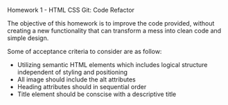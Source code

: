 Homework 1 - HTML CSS Git: Code Refactor

The objective of this homework is to improve the code provided, without creating a new functionality that can transform a mess into clean code and simple design.
 
Some of acceptance criteria to consider are as follow:

 - Utilizing semantic HTML elements which includes logical structure independent of styling and positioning
 - All image should include the alt attributes
 - Heading attributes should in sequential order
 - Title element should be conscise with a descriptive title










